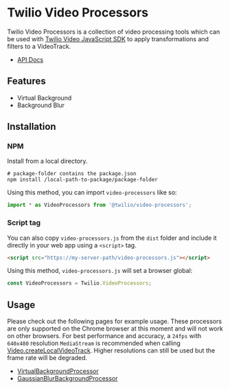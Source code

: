 # Twilio Video Processors

Twilio Video Processors is a collection of video processing tools which can be used with [Twilio Video JavaScript SDK](https://github.com/twilio/twilio-video.js) to apply transformations and filters to a VideoTrack.

* [API Docs](dist/docs/modules.html)

## Features

- Virtual Background
- Background Blur

## Installation

### NPM

Install from a local directory.

```
# package-folder contains the package.json
npm install /local-path-to-package/package-folder

```

Using this method, you can import `video-processors` like so:

```ts
import * as VideoProcessors from '@twilio/video-processors';
```

### Script tag

You can also copy `video-processors.js` from the `dist` folder and include it directly in your web app using a `<script>` tag.

 ```html
 <script src="https://my-server-path/video-processors.js"></script>
 ```

 Using this method, `video-processors.js` will set a browser global:
 ```ts
 const VideoProcessors = Twilio.VideoProcessors;
 ```

## Usage

Please check out the following pages for example usage. These processors are only supported on the Chrome browser at this moment and will not work on other browsers. For best performance and accuracy, a `24fps` with `640x480` resolution `MediaStream` is recommended when calling [Video.createLocalVideoTrack](https://media.twiliocdn.com/sdk/js/video/releases/2.13.1/docs/module-twilio-video.html#.createLocalVideoTrack__anchor). Higher resolutions can still be used but the frame rate will be degraded.

* [VirtualBackgroundProcessor](dist/docs/classes/virtualbackgroundprocessor.html)
* [GaussianBlurBackgroundProcessor](dist/docs/classes/gaussianblurbackgroundprocessor.html)
